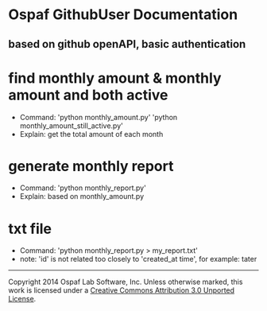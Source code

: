 # Ospaf GithubUser Documentation

## based on github openAPI, basic authentication

# find monthly amount & monthly amount and both active
 - Command: 'python monthly_amount.py'  'python monthly_amount_still_active.py'
 - Explain: get the total amount of each month

# generate monthly report
 - Command: 'python monthly_report.py'
 - Explain: based on monthly_amount.py

# txt file
 - Command: 'python monthly_report.py > my_report.txt'
 - note: 'id' is not related too closely to 'created_at time', for example: tater

- - -
Copyright 2014 Ospaf Lab Software, Inc. Unless otherwise marked, this work is licensed under a [Creative Commons Attribution 3.0 Unported License](http://creativecommons.org/licenses/by/3.0/).
